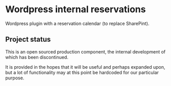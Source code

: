# Wordpress internal reservations

Wordpress plugin with a reservation calendar (to replace SharePint).

## Project status

This is an open sourced production component, the internal development of which has been discontinued.

It is provided in the hopes that it will be useful and perhaps expanded upon, but a lot of functionality may at this point be hardcoded for our particular purpose.
